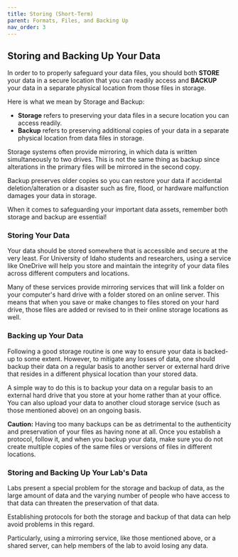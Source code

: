 ```yaml
---
title: Storing (Short-Term)
parent: Formats, Files, and Backing Up
nav_order: 3
---
```


## Storing and Backing Up Your Data

In order to to properly safeguard your data files, you should both **STORE**
 your data in a secure location that you can readily access and **BACKUP** your
  data in a separate physical location from those files in storage.

Here is what we mean by Storage and Backup:

* **Storage** refers to preserving your data files in a secure location you can
 access readily.
* **Backup** refers to preserving additional copies of your data in a separate
 physical location from data files in storage.

Storage systems often provide mirroring, in which data is written simultaneously
 to two drives. This is not the same thing as backup since alterations in the
  primary files will be mirrored in the second copy.

Backup preserves older copies so you can restore your data if accidental
 deletion/alteration or a disaster such as fire, flood, or hardware malfunction
  damages your data in storage.

When it comes to safeguarding your important data assets, remember both storage
 and backup are essential!

### Storing Your Data

Your data should be stored somewhere that is accessible and secure at the very
 least. For University of Idaho students and researchers, using a service like
  OneDrive will help you store and maintain the integrity of your data files
   across different computers and locations.

Many of these services provide mirroring services that will link a folder on
 your computer's hard drive with a folder stored on an online server. This means
  that when you save or make changes to files stored on your hard drive, those
   files are added or revised to in their online storage locations as well.

### Backing up Your Data

Following a good storage routine is one way to ensure your data is backed-up to
 some extent. However, to mitigate any losses of data, one should backup their
  data on a regular basis to another server or external hard drive that resides
   in a different physical location than your stored data.

A simple way to do this is to backup your data on a regular basis to an external
 hard drive that you store at your home rather than at your office. You can also
  upload your data to another cloud storage service (such as those mentioned
   above) on an ongoing basis.

**Caution:** Having too many backups can be as detrimental to the authenticity
 and preservation of your files as having none at all. Once you establish a
  protocol, follow it, and when you backup your data, make sure you do not
   create multiple copies of the same files or versions of files in different
    locations.

### Storing and Backing Up Your Lab's Data

Labs present a special problem for the storage and backup of data, as the large
 amount of data and the varying number of people who have access to that data
  can threaten the preservation of that data.

Establishing protocols for both the storage and backup of that data can help
 avoid problems in this regard.

Particularly, using a mirroring service, like those mentioned above, or a shared
 server, can help members of the lab to avoid losing any data.
